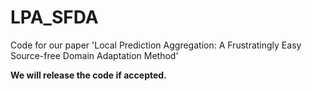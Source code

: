 # LPA_SFDA
Code for our paper 'Local Prediction Aggregation: A Frustratingly Easy Source-free Domain Adaptation Method'

**We will release the code if accepted.**
